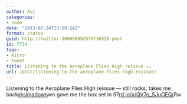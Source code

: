 ```yaml
---
author: Avi
categories:
- none
date: "2013-07-24T13:59:24Z"
format: status
guid: http://twitter-360096892878716928-post
id: 7734
tags:
- micro
- tweet
title: Listening to the Aeroplane Flies High reissue —…
url: /post/listening-to-the-aeroplane-flies-high-reissue/
---
```

Listening to the Aeroplane Flies High reissue — still rocks, takes me back[@simadown](http://twitter.com/simadown)wn gave me the box set in 97[rd.io/x/QV7o_SJuOEQ/](http://rd.io/x/QV7o_SJuOEQ/)Rw